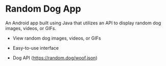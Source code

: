 # Random Dog App

An Android app built using Java that utilizes an API to display random dog images, videos, or GIFs.

- View random dog images, videos, or GIFs
- Easy-to-use interface

- Dog API (https://random.dog/woof.json)

